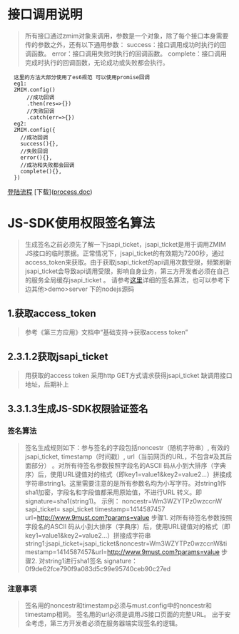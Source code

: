 # 接口调用说明
>所有接口通过zmim对象来调用，参数是一个对象，除了每个接口本身需要传的参数之外，还有以下通用参数：
success：接口调用成功时执行的回调函数。
error：接口调用失败时执行的回调函数。
complete：接口调用完成时执行的回调函数，无论成功或失败都会执行。
````
  这里的方法大部分使用了es6规范 可以使用promise回调
  eg1:
  ZMIM.config()
      //成功回调
      .then(res=>{})
      //失败回调
      .catch(err=>{})
  eg2:
  ZMIM.config({
    //成功回调
    success(){},
    //失败回调
    error(){},
    //成功和失败都会回调
    complete(){},
  })
````
 [登陆流程](/public/ZM/process.html) [下载](<a href="/public/ZM/process.doc" download="process.doc">process.doc</a>)
  
# JS-SDK使用权限签名算法
>生成签名之前必须先了解一下jsapi_ticket，jsapi_ticket是用于调用ZMIM JS接口的临时票据。正常情况下，jsapi_ticket的有效期为7200秒，通过access_token来获取。由于获取jsapi_ticket的api调用次数受限，频繁刷新jsapi_ticket会导致api调用受限，影响自身业务，第三方开发者必须在自己的服务全局缓存jsapi_ticket 。
请参考[这里](http://support.dun.163.com/documents/2018041901?docId=150425561197629440)详细的签名算法，也可以参考下边其他>demo>server 下的nodejs源码
## 1.获取access_token
>参考《第三方应用》文档中“基础支持->获取access token” 

## 2.3.1.2获取jsapi_ticket
>用获取的access token 采用http GET方式请求获得jsapi_ticket
缺调用接口地址，后期补上

## 3.3.1.3生成JS-SDK权限验证签名
### 签名算法 
>签名生成规则如下：参与签名的字段包括noncestr（随机字符串）, 有效的jsapi_ticket, timestamp（时间戳）, url（当前网页的URL，不包含#及其后面部分） 。对所有待签名参数按照字段名的ASCII 码从小到大排序（字典序）后，使用URL键值对的格式（即key1=value1&key2=value2…）拼接成字符串string1。这里需要注意的是所有参数名均为小写字符。对string1作sha1加密，字段名和字段值都采用原始值，不进行URL 转义。即signature=sha1(string1)。
  示例： 
  noncestr=Wm3WZYTPz0wzccnW
  sapi_ticket= sapi_ticket
  timestamp=1414587457
  url=http://www.9must.com?params=value
  步骤1. 对所有待签名参数按照字段名的ASCII 码从小到大排序（字典序）后，使用URL键值对的格式（即key1=value1&key2=value2…）拼接成字符串
  string1:jsapi_ticket=jsapi_ticket&noncestr=Wm3WZYTPz0wzccnW&timestamp=1414587457&url=http://www.9must.com?params=value
  步骤2. 对string1进行sha1签名
  signature：0f9de62fce790f9a083d5c99e95740ceb90c27ed
### 注意事项 
>签名用的noncestr和timestamp必须与must.config中的noncestr和timestamp相同。 
签名用的url必须是调用JS接口页面的完整URL。
出于安全考虑，第三方开发者必须在服务器端实现签名的逻辑。